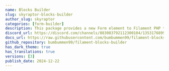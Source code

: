 ```yaml
---
name: Blocks Builder
slug: skyraptor-blocks-builder
author_slug: skyraptor
categories: [form-builder]
description: This package provides a new Form element to Filament PHP that allows you to add a page / content builder on any resource you want.
discord_url: https://discord.com/channels/883083792112300104/1353176899542585434
docs_url: https://raw.githubusercontent.com/bumbummen99/filament-blocks-builder/refs/heads/master/README.md
github_repository: bumbummen99/filament-blocks-builder
has_dark_theme: true
has_translations: true
versions: [3]
publish_date: 2024-12-22
---
```

